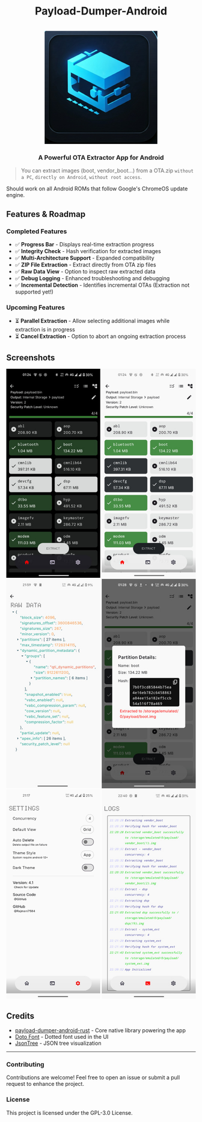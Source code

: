 <div align="center">

# Payload-Dumper-Android
<br/>
<img height="300px" src="./app/src/main/ic_launcher-playstore.png" alt="Launcher Icon"/>

### A Powerful OTA Extractor App for Android

</div>

> You can extract images (boot, vendor_boot...) from a OTA.zip `without a PC`, `directly on Android`, `without root access`.

Should work on all Android ROMs that follow Google's ChromeOS update engine.

## Features & Roadmap

### Completed Features
- ✅ **Progress Bar** - Displays real-time extraction progress
- ✅ **Integrity Check** - Hash verification for extracted images
- ✅ **Multi-Architecture Support** - Expanded compatibility
- ✅ **ZIP File Extraction** - Extract directly from OTA zip files
- ✅ **Raw Data View** - Option to inspect raw extracted data
- ✅ **Debug Logging** - Enhanced troubleshooting and debugging
- ✅ **Incremental Detection** - Identifies incremental OTAs (Extraction not supported yet!)

### Upcoming Features
- ⏳ **Parallel Extraction** - Allow selecting additional images while extraction is in progress
- ⏳ **Cancel Extraction** - Option to abort an ongoing extraction process


## Screenshots
<p align="center">
  <img src="screenshots/screenshot_1.jpg" width="250px"/>
  <img src="screenshots/screenshot_2.jpg" width="250px"/>
  <img src="screenshots/screenshot_3.jpg" width="250px"/>
  <img src="screenshots/screenshot_4.jpg" width="250px"/>
  <img src="screenshots/screenshot_5.jpg" width="250px"/>
  <img src="screenshots/screenshot_6.jpg" width="250px"/>
</p>

## Credits
- [payload-dumper-android-rust](https://github.com/rajmani7584/payload-dumper-android-rust) - Core native library powering the app
- [Doto Font](https://fonts.google.com/specimen/Doto) - Dotted font used in the UI
- [JsonTree](https://github.com/snappdevelopment/JsonTree) - JSON tree visualization

---
### Contributing
Contributions are welcome! Feel free to open an issue or submit a pull request to enhance the project.

### License
This project is licensed under the GPL-3.0 License.

